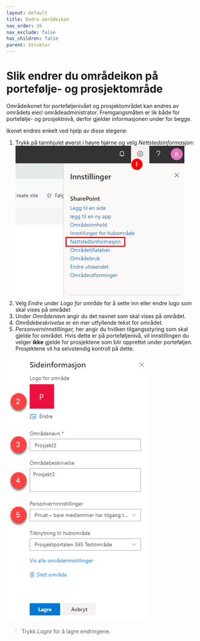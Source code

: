 ```yaml
---
layout: default
title: Endre områdeikon
nav_order: 26
nav_exclude: false
has_children: false
parent: Struktur
---
```


#  Slik endrer du områdeikon på portefølje- og prosjektområde

Områdeikonet for porteføljenivået og prosjektområdet kan endres av områdets eier/ områdeadministrator. Fremgangsmåten er lik både for portefølje- og prosjektnivå, derfor gjelder informasjonen under for begge.

Ikonet endres enkelt ved hjelp av disse stegene:

1.  Trykk på tannhjulet øverst i høyre hjørne og velg
*Nettstedsinformasjon*:
![](./media/image14.png) 
2.  Velg *Endre* under *Logo for område* for å sette inn eller endre logo som skal vises på området
3.  Under *Områdenavn* angir du det navnet som skal vises på området.
4.  *Områdebeskrivelse* er en mer utfyllende tekst for området.
5.  *Personverninnstillinger,* her angir du hvilken tilgangsstyring som skal gjelde for området. Hvis dette er på porteføljenivå, vil innstillingen du velger **ikke** gjelde for prosjektene som blir opprettet under porteføljen. Prosjektene vil ha selvstendig kontroll på dette.

![](./media/image16.png)

> Trykk *Lagre* for å lagre endringene.
